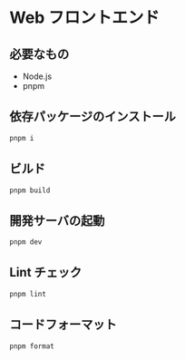 # Web フロントエンド

## 必要なもの

- Node.js
- pnpm

## 依存パッケージのインストール

```bash
pnpm i
```

## ビルド

```bash
pnpm build
```

## 開発サーバの起動

```bash
pnpm dev
```

## Lint チェック

```bash
pnpm lint
```

## コードフォーマット

```bash
pnpm format
```
